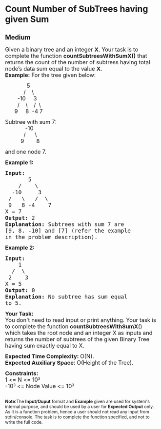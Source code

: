 # Count Number of SubTrees having given Sum
## Medium 
<div class="problem-statement">
                <p></p><p><span style="font-size:18px">Given a binary tree&nbsp;and an integer <strong>X</strong>. Your task is to complete the function <strong>countSubtreesWithSumX()</strong> that returns the count of the number of subtress having total node’s data sum equal to the&nbsp;value <strong>X</strong>.</span><br>
<span style="font-size:18px"><strong>Example:</strong> For the tree given below: &nbsp;&nbsp;&nbsp;&nbsp;&nbsp;&nbsp;&nbsp;&nbsp;&nbsp;&nbsp;&nbsp; </span></p>

<p><span style="font-size:18px">&nbsp;&nbsp;&nbsp;&nbsp;&nbsp;&nbsp;&nbsp;&nbsp;&nbsp;&nbsp;&nbsp;&nbsp;&nbsp; 5<br>
&nbsp;&nbsp;&nbsp;&nbsp;&nbsp;&nbsp;&nbsp;&nbsp;&nbsp;&nbsp;&nbsp; /&nbsp;&nbsp;&nbsp; \<br>
&nbsp;&nbsp;&nbsp;&nbsp;&nbsp;&nbsp;&nbsp; -10&nbsp;&nbsp;&nbsp;&nbsp; 3<br>
&nbsp;&nbsp;&nbsp;&nbsp;&nbsp;&nbsp;&nbsp; /&nbsp;&nbsp;&nbsp; \ &nbsp;&nbsp; /&nbsp; \<br>
&nbsp; &nbsp; &nbsp; 9 &nbsp;&nbsp;&nbsp; 8&nbsp; -4 7</span></p>

<p><span style="font-size:18px">Subtree with sum 7:<br>
&nbsp;&nbsp;&nbsp;&nbsp;&nbsp;&nbsp;&nbsp;&nbsp;&nbsp;&nbsp;&nbsp;&nbsp; -10<br>
&nbsp;&nbsp;&nbsp;&nbsp;&nbsp;&nbsp;&nbsp;&nbsp;&nbsp;&nbsp;&nbsp; /&nbsp;&nbsp;&nbsp;&nbsp;&nbsp; \<br>
&nbsp;&nbsp;&nbsp;&nbsp;&nbsp;&nbsp;&nbsp;&nbsp;&nbsp; 9&nbsp;&nbsp;&nbsp;&nbsp;&nbsp;&nbsp;&nbsp; 8</span></p>

<p><span style="font-size:18px">and one node 7.</span></p>

<p><span style="font-size:18px"><strong>Example 1:</strong></span></p>

<pre><span style="font-size:18px"><strong>Input:
</strong>       5
&nbsp;   /    \
&nbsp; -10     3
&nbsp;/   \   /  \
&nbsp;9   8 -4    7
X = 7
<strong>Output: </strong>2<strong>
Explanation: </strong>Subtrees with sum 7 are
[9, 8, -10] and [7] (refer the example
in the problem description).</span>
</pre>

<p><span style="font-size:18px"><strong>Example 2:</strong></span></p>

<pre><span style="font-size:18px"><strong>Input:
</strong>    1
&nbsp; /  \
&nbsp;2    3
X = 5
<strong>Output: </strong>0<strong>
Explanation: </strong>No subtree has sum equal
to 5.</span>
</pre>

<p><span style="font-size:18px"><strong>Your Task:</strong><br>
You don't need to read input or print anything. Your&nbsp;task is to complete the function&nbsp;<strong>countSubtreesWithSumX</strong>() which takes the root node and an integer X as inputs and returns the number of subtrees of the given Binary Tree having sum exactly equal to X.</span></p>

<p><span style="font-size:18px"><strong>Expected Time Complexity: </strong>O(N).<br>
<strong>Expected Auxiliary Space: </strong>O(Height of the Tree).</span></p>

<p><span style="font-size:18px"><strong>Constraints:</strong></span><br>
<span style="font-size:18px">1 &lt;= N &lt;= 10</span><sup>3</sup><br>
<span style="font-size:18px">-10</span><sup>3</sup><span style="font-size:18px"> &lt;= Node Value &lt;= 10</span><sup>3</sup><br>
&nbsp;</p>

<p><span style="font-size:14px"><strong>Note</strong>:The <strong>Input/Ouput</strong> format and <strong>Example</strong> given are used for system's internal purpose, and should be used by a user for <strong>Expected Output</strong> only. As it is a function problem, hence a user should not read any input from stdin/console. The task is to complete the function specified, and not to write the full code.</span></p>
 <p></p>
            </div>